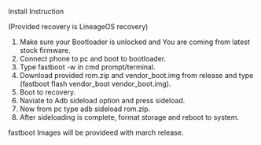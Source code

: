 Install Instruction

(Provided recovery is LineageOS recovery)

1. Make sure your Bootloader is unlocked and You are coming from latest stock firmware.
2. Connect phone to pc and boot to bootloader.
3. Type fastboot -w in cmd prompt/terminal.
4. Download provided rom.zip and vendor_boot.img from release and type (fastboot flash vendor_boot vendor_boot.img).
5. Boot to recovery.
6. Naviate to Adb sideload option and press sideload.
7. Now from pc type adb sideload rom.zip.
8. After sideloading is complete, format storage and reboot to system.

fastboot Images will be provideed with march release.

